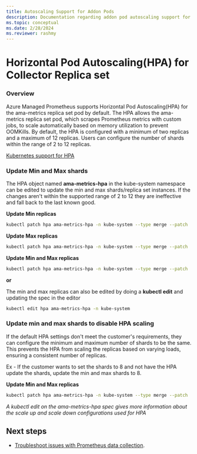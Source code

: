 ```yaml
---
title: Autoscaling Support for Addon Pods
description: Documentation regarding addon pod autoscaling support for Azure Managed Prometheus.
ms.topic: conceptual
ms.date: 2/28/2024
ms.reviewer: rashmy
---
```


# Horizontal Pod Autoscaling(HPA) for Collector Replica set

### Overview
Azure Managed Prometheus supports Horizontal Pod Autoscaling(HPA) for the ama-metrics replica set pod by default. 
The HPA allows the ama-metrics replica set pod, which scrapes Prometheus metrics with custom jobs, to scale automatically based on memory utilization to prevent OOMKills. By default, the HPA is configured with a minimum of two replicas and a maximum of 12 replicas. Users can configure the number of shards within the range of 2 to 12 replicas.

[Kubernetes support for HPA](https://kubernetes.io/docs/tasks/run-application/horizontal-pod-autoscale/) 

### Update Min and Max shards
The HPA object named **ama-metrics-hpa** in the kube-system namespace can be edited to update the min and max shards/replica set instances.
If the changes aren't within the supported range of 2 to 12 they are ineffective and fall back to the last known good.

**Update Min replicas**
```bash
kubectl patch hpa ama-metrics-hpa -n kube-system --type merge --patch '{"spec": {"minReplicas": 4}}'
```

**Update Max replicas**
```bash
kubectl patch hpa ama-metrics-hpa -n kube-system --type merge --patch '{"spec": {"maxReplicas": 10}}'
```

**Update Min and Max replicas**
```bash
kubectl patch hpa ama-metrics-hpa -n kube-system --type merge --patch '{"spec": {"minReplicas": 3, "maxReplicas": 10}}'
```

**or**

The min and max replicas can also be edited by doing a **kubectl edit** and updating the spec in the editor
```bash
kubectl edit hpa ama-metrics-hpa -n kube-system
```

### Update min and max shards to disable HPA scaling
If the default HPA settings don't meet the customer's requirements, they can configure the minimum and maximum number of shards to be the same.
This prevents the HPA from scaling the replicas based on varying loads, ensuring a consistent number of replicas.

Ex - If the customer wants to set the shards to 8 and not have the HPA update the shards, update the min and max shards to 8.

**Update Min and Max replicas**
```bash
kubectl patch hpa ama-metrics-hpa -n kube-system --type merge --patch '{"spec": {"minReplicas": 8, "maxReplicas": 8}}'
```

*A kubectl edit on the ama-metrics-hpa spec gives more information about the scale up and scale down configurations used for HPA*

## Next steps

* [Troubleshoot issues with Prometheus data collection](prometheus-metrics-troubleshoot.md).
